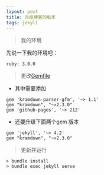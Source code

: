 ```yaml
---
layout: post
title: 升级博客的版本
tags: jekyll
---
```


> 我的环境

先说一下我的环境吧：
```
ruby: 3.0.0
```

> 更改[Gemfile](https://github.com/JackLovel/JackLovel.github.io/blob/master/Gemfile) 

- 其中需要添加 

```
gem 'kramdown-parser-gfm', '~> 1.1'
gem "kramdown", "~>2.3.0"
gem 'github-pages', '~> 212'
```

- 还要升级下面两个gem 版本

```
gem 'jekyll', '~> 4.2'
gem "kramdown", "~>2.3.0"
```

> 更新并运行

```
> bundle install
> bundle exec jekyll serve
```
